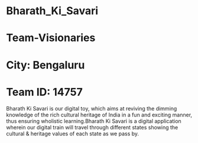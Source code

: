 # Bharath_Ki_Savari
# Team-Visionaries
# City: Bengaluru
# Team ID: 14757

Bharath Ki Savari is our digital toy, which aims at reviving the dimming knowledge of the rich cultural heritage of India in a fun and exciting manner, thus ensuring wholistic learning.Bharath Ki Savari is a digital application wherein our digital train will travel through different states showing the cultural & heritage values of each state as we pass by.
